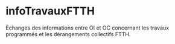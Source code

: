 # infoTravauxFTTH
Echanges des informations entre OI et OC concernant les travaux programmés et les dérangements collectifs FTTH.
